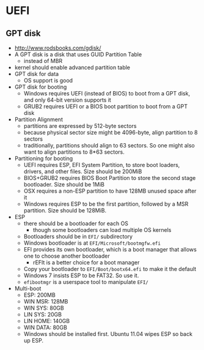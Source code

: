 UEFI
====

## GPT disk

- <http://www.rodsbooks.com/gdisk/>
- A GPT disk is a disk that uses GUID Partition Table
  - instead of MBR
- kernel should enable advanced partition table
- GPT disk for data
  - OS support is good
- GPT disk for booting
  - Windows requires UEFI (instead of BIOS) to boot from a GPT disk, and only
    64-bit version supports it
  - GRUB2 requires UEFI or a BIOS boot partition to boot from a GPT disk
- Partition Alignment
  - partitions are expressed by 512-byte sectors
  - because physical sector size might be 4096-byte, align partition to 8 sectors
  - traditionally, partitions should align to 63 sectors.  So one might also
    want to align partitions to 8*63 sectors.
- Partitioning for booting
  - UEFI requires ESP, EFI System Partition, to store boot loaders, drivers, and
    other files.  Size should be 200MiB
  - BIOS+GRUB2 requires BIOS Boot Partition to store the second stage
    bootloader.  Size should be 1MiB
  - OSX requires a non-ESP partition to have 128MB unused space after it
  - Windows requires ESP to be the first partition, followed by a MSR partition.
    Size should be 128MiB.
- ESP
  - there should be a bootloader for each OS
    - though some bootloaders can load multiple OS kernels
  - Bootloaders should be in `EFI/` subdirectory
  - Windows bootloader is at `EFI/Microsoft/bootmgfw.efi`
  - EFI provides its own bootloader, which is a boot manager that allows one to
    choose another bootloader
    - rEFIt is a better choice for a boot manager
  - Copy your bootloader to `EFI/Boot/bootx64.efi` to make it the default
  - Windows 7 insists ESP to be FAT32.  So use it.
  - `efibootmgr` is a userspace tool to manipulate `EFI/`
- Multi-boot
  - ESP: 200MB
  - WIN MSR: 128MB
  - WIN SYS: 80GB
  - LIN SYS: 20GB
  - LIN HOME: 140GB
  - WIN DATA: 80GB
  - Windows should be installed first.  Ubuntu 11.04 wipes ESP so back up ESP.
